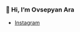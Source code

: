 ### 👋 Hi, I’m Ovsepyan Ara

- [Instagram](https://www.instagram.com/hovsepyan_araik/)

<!---
ARAOvsepyan/ARAOvsepyan is a ✨ special ✨ repository because its `README.md` (this file) appears on your GitHub profile.
You can click the Preview link to take a look at your changes.
--->
